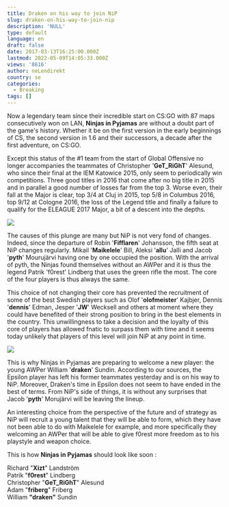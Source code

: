 ```yaml
---
title: Draken on his way to join NiP
slug: draken-on-his-way-to-join-nip
description: 'NULL'
type: default
language: en
draft: false
date: 2017-03-13T16:25:00.000Z
lastmod: 2022-05-09T14:05:33.000Z
views: '8616'
author: neLendirekt
country: se
categories:
  - Breaking
tags: []
---
```

Now a legendary team since their incredible start on CS:GO with 87 maps consecutively won on LAN, **Ninjas in Pyjamas** are without a doubt part of the game's history. Whether it be on the first version in the early beginnings of CS, the second version in 1.6 and their successors, a decade after the first adventure, on CS:GO.

Except this status of the #1 team from the start of Global Offensive no longer accompanies the teammates of Christopher '**GeT\_RiGhT**' Alesund, who since their final at the IEM Katowice 2015, only seem to periodically win competitions. Three good titles in 2016 that come after no big title in 2015 and in parallel a good number of losses far from the top 3\. Worse even, their fall at the Major is clear, top 3/4 at Cluj in 2015, top 5/8 in Columbus 2016, top 9/12 at Cologne 2016, the loss of the Legend title and finally a failure to qualify for the ELEAGUE 2017 Major, a bit of a descent into the depths.

![](/storage/images/58c6ba34cdf96_14818318933628jpeg.jpeg)

The causes of this plunge are many but NiP is not very fond of changes. Indeed, since the departure of Robin '**Fifflaren**' Johansson, the fifth seat at NiP changes regularly. Mikail '**Maikelele**' Bill, Aleksi '**allu**' Jalli and Jacob '**pyth**' Mourujärvi having one by one occupied the position. With the arrival of pyth, the Ninjas found themselves without an AWPer and it is thus the legend Patrik 'f0rest' Lindberg that uses the green rifle the most. The core of the four players is thus always the same.

This choice of not changing their core has prevented the recruitment of some of the best Swedish players such as Olof '**olofmeister**' Kajbjer, Dennis '**dennis**' Edman, Jesper '**JW**' Wecksell and others at moment where they could have benefited of their strong position to bring in the best elements in the country. This unwillingness to take a decision and the loyalty of this core of players has allowed fnatic to surpass them with time and it seems today unlikely that players of this level will join NiP at any point in time.

![](/storage/images/58c6ba2bccc96_14843728031033jpeg.jpeg)

This is why Ninjas in Pyjamas are preparing to welcome a new player: the young AWPer William '**draken**' Sundin. According to our sources, the Epsilon player has left his former teammates yesterday and is on his way to NiP. Moreover, Draken's time in Epsilon does not seem to have ended in the best of terms. From NiP's side of things, it is without any surprises that Jacob '**pyth**' Morujärvi will be leaving the lineup.

An interesting choice from the perspective of the future and of strategy as NiP will recruit a young talent that they will be able to form, which they have not been able to do with Maikelele for example, and more specifically they welcoming an AWPer that will be able to give f0rest more freedom as to his playstyle and weapon choice.

This is how **Ninjas in Pyjamas** should look like soon :

Richard "**Xizt**" Landström  
Patrik "**f0rest**" Lindberg  
Christopher "**GeT\_RiGhT**" Alesund  
Adam "**friberg**" Friberg  
William **"draken"** Sundin
